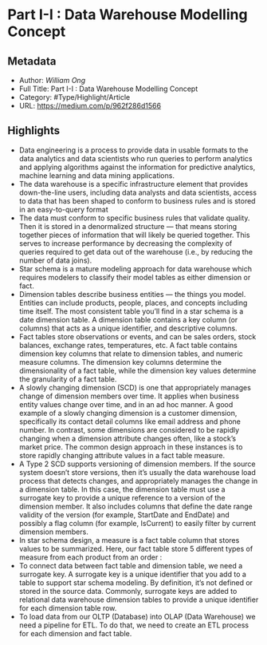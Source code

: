 # Part I-I : Data Warehouse Modelling Concept

## Metadata

* Author: *William Ong*
* Full Title: Part I-I : Data Warehouse Modelling Concept
* Category: #Type/Highlight/Article
* URL: https://medium.com/p/962f286d1566

## Highlights

* Data engineering is a process to provide data in usable formats to the data analytics and data scientists who run queries to perform analytics and applying algorithms against the information for predictive analytics, machine learning and data mining applications.
* The data warehouse is a specific infrastructure element that provides down-the-line users, including data analysts and data scientists, access to data that has been shaped to conform to business rules and is stored in an easy-to-query format
* The data must conform to specific business rules that validate quality. Then it is stored in a denormalized structure — that means storing together pieces of information that will likely be queried together. This serves to increase performance by decreasing the complexity of queries required to get data out of the warehouse (i.e., by reducing the number of data joins).
* Star schema is a mature modeling approach for data warehouse which requires modelers to classify their model tables as either dimension or fact.
* Dimension tables describe business entities — the things you model. Entities can include products, people, places, and concepts including time itself. The most consistent table you’ll find in a star schema is a date dimension table. A dimension table contains a key column (or columns) that acts as a unique identifier, and descriptive columns.
* Fact tables store observations or events, and can be sales orders, stock balances, exchange rates, temperatures, etc. A fact table contains dimension key columns that relate to dimension tables, and numeric measure columns. The dimension key columns determine the dimensionality of a fact table, while the dimension key values determine the granularity of a fact table.
* A slowly changing dimension (SCD) is one that appropriately manages change of dimension members over time. It applies when business entity values change over time, and in an ad hoc manner. A good example of a slowly changing dimension is a customer dimension, specifically its contact detail columns like email address and phone number. In contrast, some dimensions are considered to be rapidly changing when a dimension attribute changes often, like a stock’s market price. The common design approach in these instances is to store rapidly changing attribute values in a fact table measure.
* A Type 2 SCD supports versioning of dimension members. If the source system doesn’t store versions, then it’s usually the data warehouse load process that detects changes, and appropriately manages the change in a dimension table. In this case, the dimension table must use a surrogate key to provide a unique reference to a version of the dimension member. It also includes columns that define the date range validity of the version (for example, StartDate and EndDate) and possibly a flag column (for example, IsCurrent) to easily filter by current dimension members.
* In star schema design, a measure is a fact table column that stores values to be summarized. Here, our fact table store 5 different types of measure from each product from an order :
* To connect data between fact table and dimension table, we need a surrogate key. A surrogate key is a unique identifier that you add to a table to support star schema modeling. By definition, it’s not defined or stored in the source data. Commonly, surrogate keys are added to relational data warehouse dimension tables to provide a unique identifier for each dimension table row.
* To load data from our OLTP (Database) into OLAP (Data Warehouse) we need a pipeline for ETL. To do that, we need to create an ETL process for each dimension and fact table.
